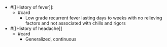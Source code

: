 - #[[History of fever]]:
	- #card
		- Low grade recurrent fever lasting days to weeks with no relieving factors and not associated with chills and rigors
- #[[History of headache]]
	- #card
		- Generalized, continuous